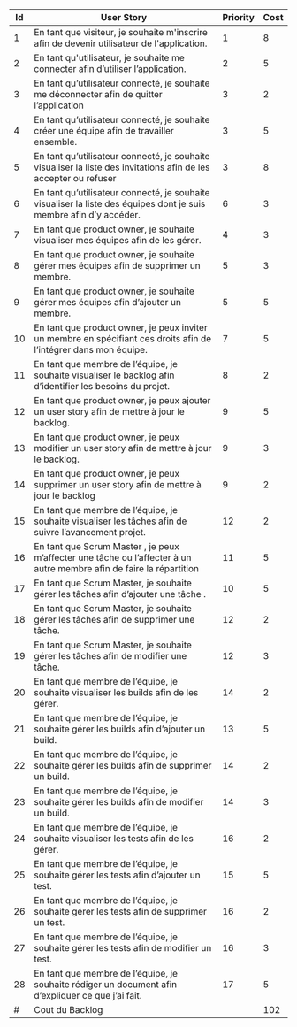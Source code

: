 Id |							User Story																						| Priority	 |  Cost
---|----------------------------------------------------------------------------------------------------------------------------|------------|------------
1  | En tant que visiteur, je souhaite m'inscrire afin de devenir utilisateur de l'application.									|	1		 |	 8
2  | En tant qu'utilisateur, je souhaite me connecter afin d’utiliser l’application.											|	2		 |	 5
3  | En tant qu’utilisateur connecté, je souhaite me déconnecter afin de quitter l’application									|	3		 |	 2
4  | En tant qu’utilisateur connecté, je souhaite créer une équipe afin de travailler ensemble.									|	3		 |	 5
5  | En tant qu’utilisateur connecté, je souhaite visualiser la liste des invitations afin de les accepter ou refuser			|	3		 |	 8
6  | En tant qu’utilisateur connecté, je souhaite visualiser la liste des équipes dont je suis membre afin d’y accéder.			|	6		 |	 3
7  | En tant que product owner, je souhaite visualiser mes équipes afin de les gérer.											|	4		 |	 3
8  | En tant que product owner, je souhaite gérer mes équipes afin de supprimer un membre.										|	5		 |	 3
9  | En tant que product owner, je souhaite gérer mes équipes afin d’ajouter un membre.											|	5		 |	 5
10 | En tant que product owner, je peux inviter un membre en spécifiant ces droits afin de l’intégrer dans mon équipe.			|	7		 |	 5
11 | En tant que membre de l’équipe, je souhaite visualiser le backlog afin d’identifier les besoins du projet.					|	8		 |	 2
12 | En tant que product owner, je peux ajouter  un user story afin de mettre à jour le backlog.								|	9		 |	 5
13 | En tant que product owner, je peux modifier un user story afin de mettre à jour le backlog.								|	9		 |	 3
14 | En tant que product owner, je peux supprimer un user story afin de mettre à jour le backlog								|	9		 |	 2
15 | En tant que membre de l’équipe, je souhaite visualiser les tâches afin de suivre l’avancement projet.						|	12		 |	 2
16 | En tant que Scrum Master , je peux m’affecter une tâche ou l’affecter à un autre membre afin de faire la répartition		|	11		 |	 5
17 | En tant que Scrum Master, je souhaite gérer les tâches afin d’ajouter une tâche .											|	10		 |	 5
18 | En tant que Scrum Master, je souhaite gérer les tâches afin de supprimer une tâche.										|	12		 |	 2
19 | En tant que Scrum Master, je souhaite gérer les tâches afin de modifier une tâche.											|	12		 |	 3
20 | En tant que membre de l’équipe, je souhaite visualiser les builds afin de les gérer.										|	14		 |	 2
21 | En tant que membre de l’équipe, je souhaite gérer les builds afin d’ajouter un build.										|	13		 |	 5
22 | En tant que membre de l’équipe, je souhaite gérer les builds afin de supprimer un build.									|	14		 |	 2
23 | En tant que membre de l’équipe, je souhaite gérer les builds afin de modifier un build.									|	14		 |	 3
24 | En tant que membre de l’équipe, je souhaite visualiser les tests afin de les gérer.										|	16		 |	 2
25 | En tant que membre de l’équipe, je souhaite gérer les tests afin d’ajouter un test.										|	15		 |	 5
26 | En tant que membre de l’équipe, je souhaite gérer les tests afin de supprimer un test.										|   16		 |	 2
27 | En tant que membre de l’équipe, je souhaite gérer les tests afin de modifier un test.										|	16		 |	 3
28 | En tant que membre de l’équipe, je souhaite rédiger un document afin d’expliquer ce que j’ai fait. 						|	17		 |	 5					
#  | Cout du Backlog													                                                        |            |	102
